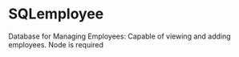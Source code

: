 # SQLemployee

 
Database for Managing Employees: 
Capable of viewing and adding employees. 
Node is required    

